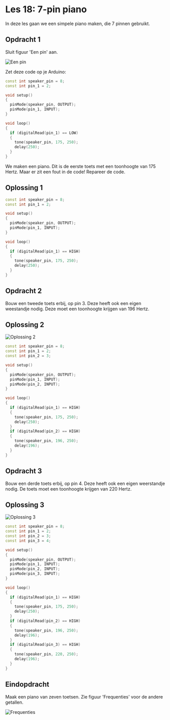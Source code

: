 # Les 18: 7-pin piano

In deze les gaan we een simpele piano maken, die 7 pinnen gebruikt.

## Opdracht 1

Sluit figuur 'Een pin' aan.

![Een pin](18_7_pin_piano_1.png)

Zet deze code op je Arduino:

```c++
const int speaker_pin = 8;
const int pin_1 = 2;

void setup()
{
  pinMode(speaker_pin, OUTPUT);
  pinMode(pin_1, INPUT);
}

void loop()
{
  if (digitalRead(pin_1) == LOW)
  {
    tone(speaker_pin, 175, 250);
    delay(250);
  }
}
```

We maken een piano. Dit is de eerste toets met een toonhoogte van 175 Hertz.
Maar er zit een fout in de code! Repareer de code.

## Oplossing 1

```c++
const int speaker_pin = 8;
const int pin_1 = 2;

void setup()
{
  pinMode(speaker_pin, OUTPUT);
  pinMode(pin_1, INPUT);
}

void loop()
{
  if (digitalRead(pin_1) == HIGH)
  {
    tone(speaker_pin, 175, 250);
    delay(250);
  }
}
```

## Opdracht 2

Bouw een tweede toets erbij, op pin 3. 
Deze heeft ook een eigen weestandje nodig. 
Deze moet een toonhoogte krijgen van 196 Hertz.

## Oplossing 2

![Oplossing 2](18_7_pin_piano_2.png)

```c++
const int speaker_pin = 8;
const int pin_1 = 2;
const int pin_2 = 3;

void setup()
{
  pinMode(speaker_pin, OUTPUT);
  pinMode(pin_1, INPUT);
  pinMode(pin_2, INPUT);
}

void loop()
{
  if (digitalRead(pin_1) == HIGH)
  {
    tone(speaker_pin, 175, 250);
    delay(250);
  }
  if (digitalRead(pin_2) == HIGH)
  {
    tone(speaker_pin, 196, 250);
    delay(196);
  }
}
```

## Opdracht 3

Bouw een derde toets erbij, op pin 4. 
Deze heeft ook een eigen weerstandje nodig. 
De toets moet een toonhoogte krijgen van 220 Hertz.

## Oplossing 3

![Oplossing 3](18_7_pin_piano_3.png)

```c++
const int speaker_pin = 8;
const int pin_1 = 2;
const int pin_2 = 3;
const int pin_3 = 4;

void setup()
{
  pinMode(speaker_pin, OUTPUT);
  pinMode(pin_1, INPUT);
  pinMode(pin_2, INPUT);
  pinMode(pin_3, INPUT);
}

void loop()
{
  if (digitalRead(pin_1) == HIGH)
  {
    tone(speaker_pin, 175, 250);
    delay(250);
  }
  if (digitalRead(pin_2) == HIGH)
  {
    tone(speaker_pin, 196, 250);
    delay(196);
  }
  if (digitalRead(pin_3) == HIGH)
  {
    tone(speaker_pin, 220, 250);
    delay(196);
  }
}
```

## Eindopdracht

Maak een piano van zeven toetsen. Zie figuur 'Frequenties' voor de andere getallen.

![Frequenties](18_frequenties.png)
